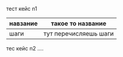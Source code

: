 тест кейс n1

| навзание | такое то название     |
| -------- | --------------------- |
| шаги     | тут перечисляешь шаги |

тес кейс n2
....